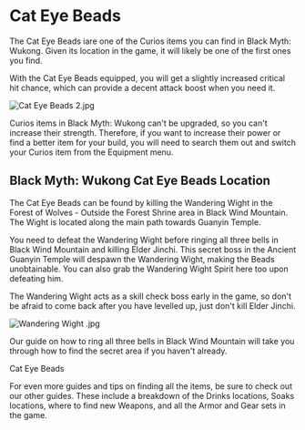 # Cat Eye Beads

The Cat Eye Beads iare one of the Curios items you can find in Black Myth: Wukong. Given its location in the game, it will likely be one of the first ones you find. 

With the Cat Eye Beads equipped, you will get a slightly increased critical hit chance, which can provide a decent attack boost when you need it. 

![Cat Eye Beads 2.jpg](https://oyster.ignimgs.com/mediawiki/apis.ign.com/black-myth-wukong/6/64/Cat_Eye_Beads_2.jpg)

Curios items in Black Myth: Wukong can't be upgraded, so you can't increase their strength. Therefore, if you want to increase their power or find a better item for your build, you will need to search them out and switch your Curios item from the Equipment menu. 

## Black Myth: Wukong Cat Eye Beads Location

The Cat Eye Beads can be found by killing the Wandering Wight in the Forest of Wolves \- Outside the Forest Shrine area in Black Wind Mountain. The Wight is located along the main path towards Guanyin Temple. 

You need to defeat the Wandering Wight before ringing all three bells in Black Wind Mountain and killing Elder Jinchi. This secret boss in the Ancient Guanyin Temple will despawn the Wandering Wight, making the Beads unobtainable. You can also grab the Wandering Wight Spirit here too upon defeating him. 

The Wandering Wight acts as a skill check boss early in the game, so don't be afraid to come back after you have levelled up, just don't kill Elder Jinchi. 

![Wandering Wight .jpg](https://oyster.ignimgs.com/mediawiki/apis.ign.com/black-myth-wukong/6/6a/Wandering_Wight_.jpg)

Our guide on how to ring all three bells in Black Wind Mountain will take you through how to find the secret area if you haven't already. 

Cat Eye Beads

For even more guides and tips on finding all the items, be sure to check out our other guides. These include a breakdown of the Drinks locations, Soaks locations, where to find new Weapons, and all the Armor and Gear sets in the game.